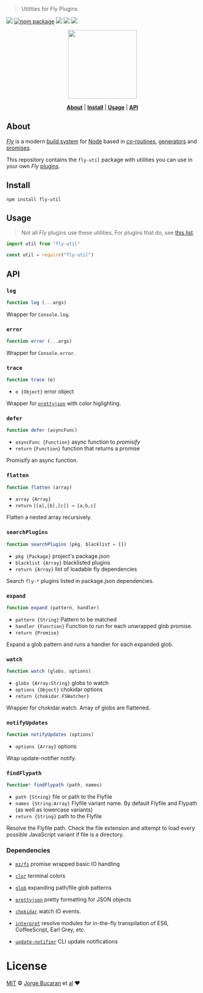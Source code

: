 > Utilities for Fly Plugins

[![][fly-badge]][fly]
[![npm package][npm-ver-link]][fly-util]
[![][dl-badge]][npm-pkg-link]
[![][TravisLogo]][Travis]
![][mit-badge]


<p align="center">
  <a href="http://github.com/flyjs/fly-util">
    <img width=180px  src="https://cloud.githubusercontent.com/assets/8317250/8430194/35c6043a-1f6a-11e5-8cbd-af6cc86baa84.png">
  </a>
</p>


<p align="center">
  <b><a href="#about">About</a></b>
  |
  <b><a href="#install">Install</a></b>
  |
  <b><a href="#usage">Usage</a></b>
  |
  <b><a href="#api">API</a></b>
</p>


## About

[_Fly_][fly] is a modern [build system](https://en.wikipedia.org/wiki/Build_automation) for [Node](https://nodejs.org/) based in [_co_-routines](https://medium.com/@tjholowaychuk/callbacks-vs-coroutines-174f1fe66127), [generators](https://developer.mozilla.org/en-US/docs/Web/JavaScript/Reference/Statements/function*) and [promises](https://developer.mozilla.org/en-US/docs/Web/JavaScript/Reference/Global_Objects/Promise).

This repository contains the `fly-util` package with utilities you can use in your own _Fly_ [plugins](/docs/README.md#plugins).


## Install

```
npm install fly-util
```

## Usage

> Not all _Fly_ plugins use these utilities. For plugins that do, see [this list](https://github.com/flyjs/fly-util/wiki/Plugins-Using-Utilities).


```js
import util from "fly-util"
```

```js
const util = require("fly-util")
```

## API

### `log`
```js
function log (...args)
```
Wrapper for `Console.log`.

### `error`
```js
function error (...args)
```
Wrapper for `Console.error`.

### `trace`
 ```js
function trace (e)
```
+ `e {Object}` error object

Wrapper for [`prettyjson`](https://github.com/rafeca/prettyjson) with color higlighting.

### `defer`
```js
function defer (asyncFunc)
```
+ `asyncFunc {Function}` async function to _promisify_
+ `return` `{Function}` function that returns a promise

Promisify an async function.

### `flatten`
```js
function flatten (array)
```
+ `array {Array}`
+ `return` `[[a],[b],[c]] → [a,b,c]`

Flatten a nested array recursively.

### `searchPlugins`
```js
function searchPlugins (pkg, blacklist = [])
```
+ `pkg {Package}` project's package.json
+ `blacklist {Array}` blacklisted plugins
+ `return {Array}` list of loadable fly dependencies

Search `fly-*` plugins listed in package.json dependencies.

### `expand`
```js
function expand (pattern, handler)
```
+ `pattern {String}` Pattern to be matched
+ `handler {Function}` Function to run for each unwrapped glob promise.
+ `return {Promise}`

Expand a glob pattern and runs a handler for each expanded glob.

### `watch`
```js
function watch (globs, options)
```
+ `globs {Array:String}` globs to watch
+ `options {Object}` chokidar options
+ `return {chokidar.FSWatcher}`

Wrapper for chokidar.watch. Array of globs are flattened.

### `notifyUpdates`
```js
function notifyUpdates (options)
```
+ `options {Array}` options

Wrap update-notifier notify.


### `findFlypath`
```js
function* findFlypath (path, names)
```
+ `path {String}` file or path to the Flyfile
+ `names {String:Array}` Flyfile variant name. By default Flyfile and Flypath (as well as lowercase variants)
+ `return {String}` path to the Flyfile

Resolve the Flyfile path. Check the file extension and attempt to load
every possible JavaScript variant if file is a directory.


### Dependencies

+ [`mz/fs`](https://github.com/normalize/mz) promise wrapped basic IO handling

+ [`clor`](https://github.com/bucaran/clor) terminal colors

+ [`glob`](https://github.com/isaacs/node-glob) expanding path/file glob patterns

+ [`prettyjson`](https://github.com/rafeca/prettyjson) pretty formatting for JSON objects

+ [`chokidar`](https://gitter.im/paulmillr/chokidar) watch IO events.

+ [`interpret`](https://github.com/tkellen/js-interpret) resolve modules for in-the-fly transpilation of ES6, CoffeeScript, Earl Grey, etc.

+ [`update-notifier`](https://github.com/yeoman/update-notifier) CLI update notifications

# License

[MIT](http://opensource.org/licenses/MIT) © [Jorge Bucaran][Author] et [al](https://github.com/flyjs/fly-util/graphs/contributors)
:heart:

[author]: http://about.bucaran.me

[fly]: https://www.github.com/flyjs/fly
[fly-util]: https://www.github.com/flyjs/fly-util

[fly-badge]: https://img.shields.io/badge/fly-JS-05B3E1.svg?style=flat-square
[mit-badge]: https://img.shields.io/badge/license-MIT-444444.svg?style=flat-square

[npm-pkg-link]: https://www.npmjs.org/package/fly-util

[npm-ver-link]: https://img.shields.io/npm/v/fly-util.svg?style=flat-square

[dl-badge]: http://img.shields.io/npm/dm/fly-util.svg?style=flat-square

[TravisLogo]: http://img.shields.io/travis/flyjs/fly-util.svg?style=flat-square
[Travis]: https://travis-ci.org/flyjs/fly-util
